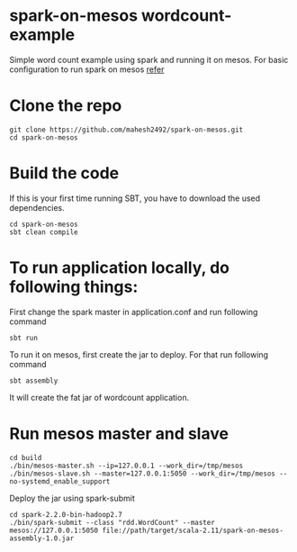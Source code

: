 # spark-on-mesos wordcount-example

Simple word count example using spark and running it on mesos. For basic configuration to run spark on mesos 
[refer](https://blog.knoldus.com/2017/10/09/spark-on-mesosinstallation/)

# Clone the repo

```
git clone https://github.com/mahesh2492/spark-on-mesos.git
cd spark-on-mesos
```
# Build the code

If this is your first time running SBT, you have to download the used dependencies.
```
cd spark-on-mesos
sbt clean compile
```
# To run application locally, do following things:

First change the spark master in application.conf and run following command
```
sbt run
```
To run it on mesos, first create the jar to deploy. For that run following command

```
sbt assembly
 ```
 It will create the fat jar of wordcount application.
 
 # Run mesos master and slave
 ```
 cd build
 ./bin/mesos-master.sh --ip=127.0.0.1 --work_dir=/tmp/mesos
 ./bin/mesos-slave.sh --master=127.0.0.1:5050 --work_dir=/tmp/mesos --no-systemd_enable_support
 ```
 
 Deploy the jar using spark-submit
 
 ```
 cd spark-2.2.0-bin-hadoop2.7
 ./bin/spark-submit --class "rdd.WordCount" --master mesos://127.0.0.1:5050 file://path/target/scala-2.11/spark-on-mesos-assembly-1.0.jar
```




